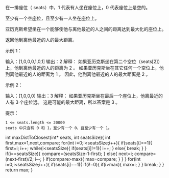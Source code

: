 在一排座位（ seats）中，1 代表有人坐在座位上，0 代表座位上是空的。

至少有一个空座位，且至少有一人坐在座位上。

亚历克斯希望坐在一个能够使他与离他最近的人之间的距离达到最大化的座位上。

返回他到离他最近的人的最大距离。

示例 1：

输入：[1,0,0,0,1,0,1]
输出：2
解释：
如果亚历克斯坐在第二个空位（seats[2]）上，他到离他最近的人的距离为 2 。
如果亚历克斯坐在其它任何一个空位上，他到离他最近的人的距离为 1 。
因此，他到离他最近的人的最大距离是 2 。 

示例 2：

输入：[1,0,0,0]
输出：3
解释： 
如果亚历克斯坐在最后一个座位上，他离最近的人有 3 个座位远。
这是可能的最大距离，所以答案是 3 。

提示：

    1 <= seats.length <= 20000
    seats 中只含有 0 和 1，至少有一个 0，且至少有一个 1。

int maxDistToClosest(int* seats, int seatsSize){
    int first,max=1,next,compare;
    for(int i=0;i<seatsSize;i++){
        if(seats[i]==1){
            first=i;
            i++;
            while(i<seatsSize){
                if(seats[i]!=1){
                    i++;
                }
                else{
                    break;
                }
            }
            if(i==seatsSize){
                compare=(seatsSize-1-first);
            }
            else{
                next=i;
                compare=(next-first)/2;
                i--;
            }
            if(compare>max){
                max=compare;
            }
        }
    }
    for(int i=0;i<seatsSize;i++){
        if(seats[i]==1){
            if(i!=0){
                if(i>max){
                    max=i;
                }
            }
            break;
        }
    }
    return max;
}
